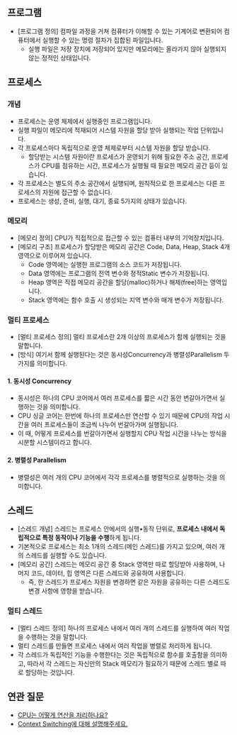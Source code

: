 ## 프로그램
- [프로그램 정의] 컴파일 과정을 거쳐 컴퓨터가 이해할 수 있는 기계어로 변환되어 컴퓨터에서 실행할 수 있는 명령 절차가 집합된 파일입니다.
	- 실행 파일은 저장 장치에 저장되어 있지만 메모리에는 올라가지 않아 실행되지 않는 정적인 상태입니다.
## 프로세스
### 개념
- 프로세스는 운영 체제에서 실행중인 프로그램입니다. 
- 실행 파일이 메모리에 적재되어 시스템 자원을 할당 받아 실행되는 작업 단위입니다.
- 각 프로세스마다 독립적으로 운영 체제로부터 시스템 자원을 할당 받습니다.
	- 할당받는 시스템 자원이란 프로세스가 운영되기 위해 필요한 주소 공간, 프로세스가 CPU를 점유하는 시간, 프로세스가 실행될 때 필요한 메모리 공간 등이 있습니다.
- 각 프로세스는 별도의 주소 공간에서 실행되며, 원칙적으로 한 프로세스는 다른 프로세스의 자원에 접근할 수 없습니다.
- 프로세스는 생성, 준비, 실행, 대기, 종료 5가지의 상태가 있습니다.
### 메모리
- [메모리 정의] CPU가 직접적으로 접근할 수 있는 컴퓨터 내부의 기억장치입니다.
- [메모리 구조] 프로세스가 할당받은 메모리 공간은 Code, Data, Heap, Stack 4개 영역으로 이루어져 있습니다.
	- Code 영역에는 실행한 프로그램의 소스 코드가 저장됩니다.
	- Data 영역에는 프로그램의 전역 변수와 정적Static 변수가 저장됩니다.
	- Heap 영역은 직접 메모리 공간을 할당(malloc)하거나 해제(free)하는 영역입니다.
	- Stack 영역에는 함수 호출 시 생성되는 지역 변수와 매개 변수가 저장됩니다.
### 멀티 프로세스
- [멀티 프로세스 정의] 멀티 프로세스란 2개 이상의 프로세스가 함께 실행되는 것을 말합니다.
- [방식] 여기서 함께 실행된다는 것은 동시성Concurrency과 병렬성Parallelism 두가지를 의미합니다.
#### 1. 동시성 Concurrency
- 동시성은 하나의 CPU 코어에서 여러 프로세스를 짧은 시간 동안 번갈아가면서 실행하는 것을 의미합니다.
- CPU 싱글 코어는 한번에 하나의 프로세스만 연산할 수 있기 때문에 CPU의 작업 시간을 여러 프로세스들이 조금씩 나누어 번갈아가며 실행됩니다.
- 이 때, 어떻게 프로세스를 번갈아가면서 실행할지 CPU 작업 시간을 나누는 방식을 시분할 시스템이라고 합니다.
#### 2. 병렬성 Parallelism
- 병렬성은 여러 개의 CPU 코어에서 각각 프로세스를 병렬적으로 실행하는 것을 의미합니다.

## 스레드
- [스레드 개념] 스레드는 프로세스 안에서의 실행•동작 단위로, **프로세스 내에서 독립적으로 특정 동작이나 기능을 수행**하게 됩니다.
- 기본적으로 프로세스는 최소 1개의 스레드(메인 스레드)를 가지고 있으며, 여러 개의 스레드를 실행할 수도 있습니다.
- [메모리 공간] 스레드는 메모리 공간 중 Stack 영역만 따로 할당받아 사용하며, 나머지 코드, 데이터, 힙 영역은 다른 스레드와 공유하여 사용합니다.
	- 즉, 한 스레드가 프로세스 자원을 변경하면 같은 자원을 공유하는 다른 스레드도 변경 사항에 영향을 받습니다.
### 멀티 스레드
- [멀티 스레드 정의] 하나의 프로세스 내에서 여러 개의 스레드를 실행하여 여러 작업을 수행하는 것을 말합니다.
- 멀티 스레드를 만들면 프로세스 내에서 여러 작업을 병렬로 처리하게 됩니다.
- 각 스레드가 독립적인 기능을 수행한다는 것은 독립적으로 함수를 호출함을 의미하고, 따라서 각 스레드는 자신만의 Stack 메모리가 필요하기 때문에 스레드 별로 따로 할당하는 것입니다.

## 연관 질문
- [CPU는 어떻게 연산을 처리하나요?]()
- [Context Switching에 대해 설명해주세요.]()